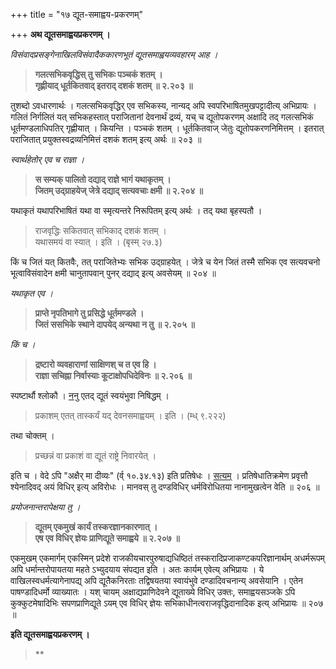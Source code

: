 +++
title = "१७ द्यूत-समाह्वय-प्रकरणम्"

+++
**अथ द्यूतसमाह्वयप्रकरणम् ।**

 

_विसंवादप्रसङ्गेनाखिलविसंवादैककारणभूतं द्यूतसमाह्वयव्यवहारम् आह ।_

 

> **गलत्सभिकवृद्धिस् तु सभिकः पञ्चकं शतम् ।**  
> **गृह्णीयाद् धूर्तकितवाद् इतराद् दशकं शतम् ॥ २.२०३ ॥**

 

तुशब्दो ऽवधारणार्थः । गलत्सभिकवृद्धिर् एव सभिकस्य, नान्यद् अपि स्वपरिभाषितमुखपट्टादीत्य् अभिप्रायः । गलितं निर्गलितं यत् सभिकहस्तात् पराजितानां देवनार्थं द्रव्यं, यच् च द्यूतोपकरणम् अक्षादि तद् गलत्सभिकं धूर्तमण्डलाधिपतिर् गृह्णीयात् । कियन्ति । पञ्चकं शतम् । धूर्तकितवाज् जेतुः द्यूतोपकरणनिमित्तम् । इतरात् पराजितात् प्रयुक्तस्वद्रव्यनिमित्तं दशकं शतम् इत्य् अर्थः ॥ २०३ ॥

 

_स्वार्थहेतोर् एव च राज्ञा ।_

 

> **स सम्यक् पालितो दद्याद् राज्ञे भागं यथाकृतम् ।**  
> **जितम् उद्ग्राहयेज् जेत्रे दद्याद् सत्यवचाः क्षमी ॥ २.२०४ ॥**

 

यथाकृतं यथापरिभाषितं यथा वा स्मृत्यन्तरे निरूपितम् इत्य् अर्थः । तद् यथा बृहस्पतौ ।

> राजवृद्धिः सकितवात् सभिकाद् दशकं शतम् ।  
> यथासमयं वा स्यात् । इति । (बृस्म् २७.३)

किं च जितं यत् कितवैः, तत् पराजितेभ्यः सभिक उद्ग्राहयेत् । जेत्रे च येन जितं तस्मै सभिक एव सत्यवचनो भूत्वाविसंवादेन क्षमी चानुतापवान् पुनर् दद्याद् इत्य् अवसेयम् ॥ २०४ ॥

 

_यथाकृत एव ।_

 

> **प्राप्ते नृपतिभागे तु प्रसिद्धे धूर्तमण्डले ।**  
> **जितं ससभिके स्थाने दापयेद् अन्यथा न तु ॥ २.२०५ ॥**

 

_किं च ।_

 

> **द्रष्टारो व्यवहाराणां साक्षिणश् च त एव हि ।**  
> **राज्ञा सचिह्ना निर्वास्याः कूटाक्षोपधिदेविनः ॥ २.२०६ ॥**

 

स्पष्टार्थौ श्लोकौ । <u>ननु</u> एतद् द्यूतं स्वयंभुवा निषिद्धम् ।

> प्रकाशम् एतत् तास्कर्यं यद् देवनसमाह्वयम् । इति । (म्ध् ९.२२२)

तथा चोक्तम् ।

> प्रच्छन्नं वा प्रकाशं वा द्यूतं राष्ट्रे निवारयेत् ।

इति च । वेदे ऽपि "अक्षैर् मा दीव्यः" (र्व् १०.३४.१३) इति प्रतिषेधः । <u>सत्यम्</u> । प्रतिषेधातिक्रमेण प्रवृत्तौ श्येनादिवद् अयं विधिर् इत्य् अविरोधः । मानवस् तु दण्डविधिर् धर्मविरोधितया नानामुखत्वेन वेति ॥ २०६ ॥

 

_प्रयोजनान्तरापेक्षया तु ।_

 

> **द्यूतम् एकमुखं कार्यं तस्करज्ञानकारणात् ।**  
> **एष एव विधिर् ज्ञेयः प्राणिद्यूते समाह्वये ॥ २.२०७ ॥**

 

एकमुखम् एकमार्गम् एकस्मिन् प्रदेशे राजकीयचारपुरुषाद्यधिष्ठितं तस्करादिप्रजाकण्टकपरिज्ञानार्थम् अधर्मरूपम् अपि धर्मान्तरोपायतया महते ऽभ्युदयाय संपद्यत इति । अतः कार्यम् एवेत्य् अभिप्रायः । ये वाखिलस्वधर्मत्यागेनापद्य् अपि द्यूतैकनिरताः तद्विषयतया स्वायंभुवे दण्डादिवचनान्य् अवसेयानि । एतेन पाषण्डादिधर्मो व्याख्यातः । यश् चायम् अक्षाद्यप्राणिदेवने द्यूताख्ये विधिर् उक्तः, समाह्वयसञ्जके ऽपि कुक्कुटमेषादिभिः सपणप्राणिद्यूते ऽयम् एव विधिर् ज्ञेयः सभिकाधीनत्वराजवृद्धिदानादिक इत्य् अभिप्रायः ॥ २०७ ॥

 

 

**इति द्यूतसमाह्वयप्रकरणम् ।**

> **
